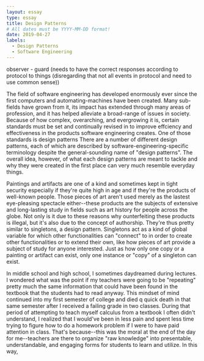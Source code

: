 ```yaml
---
layout: essay
type: essay
title: Design Patterns
# All dates must be YYYY-MM-DD format!
date: 2019-04-27
labels:
  - Design Patterns
  - Software Engineering
---
```


observer - guard (needs to have the correct responses according to protocol to things (disregarding that not all events in protocol and need to use common sense))

The field of software engineering has developed enormously ever since the first computers and automating-machines have been created. Many sub-fields have grown from it, its impact has extended through many areas of profession, and it has helped alleviate a broad-range of issues in society. Because of how complex, overarching, and evergrowing it is, certain standards must be set and continually revised in to improve effciency and effectiveness in the products software engineering creates. One of those standards is design patterns      There are a number of different design patterns, each of which are described by software-engineering-specific terminology despite the general-sounding name of "design patterns". The overall idea, however, of what each design patterns are meant to tackle and why they were created in the first place can very much resemble everyday things.

Paintings and artifacts are one of a kind and sometimes kept in tight security especially if they're quite high in age and if they're the products of well-known people. Those pieces of art aren't used merely as the lastest eye-pleasing spectacle either--these products are the subjects of extensive and long-lasting study in fields such as art history for people across the globe. Not only is it due to these reasons why ounterfeiting these products is illegal, but it's also due to the concept of authorship. They're thus pretty similar to singletons, a design pattern. Singletons act as a kind of global variable for which other functionalities can "connect" to in order to create other functionalities or to extend their own, like how pieces of art provide a subject of study for anyone interested. Just as how only one copy or a painting or artifact can exist, only one instance or "copy" of a singleton can exist.

In middle school and high school, I sometimes daydreamed during lectures. I wondered what was the point if my teachers were going to be "repeating" pretty much the same information that could have been found in the textbook that the students had to read anyway. This mindset of mind continued into my first semester of college and died q quick death in that same semester after I received a failing grade in two classes. During that period of attempting to teach myself calculus from a textbook I often didn't understand, I realized that I would've been in less pain and spent less time trying to figure how to do a homework problem if I were to have paid attention in class. That's because--this was the moral at the end of the day for me--teachers are there to organize "raw knowledge" into presentable, understandable, and engaging forms for students to learn and utilize. In this way, 
